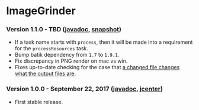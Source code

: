 # ImageGrinder

### Version 1.1.0 - TBD ([javadoc](http://diffplug.github.io/image-grinder/javadoc/snapshot/), [snapshot](https://oss.sonatype.org/content/repositories/snapshots/com/diffplug/gradle/image-grinder/))

- If a task name starts with `process`, then it will be made into a requirement for the `processResources` task.
- Bump batik dependency from `1.7` to `1.9.1`.
- Fix discrepancy in PNG render on mac vs win.
- Fixes up-to-date checking for the case that [a changed file changes what the output files are](https://github.com/diffplug/image-grinder/commit/eac358437f29e4270a308c6a45f283e89be10395).

### Version 1.0.0 - September 22, 2017 ([javadoc](http://diffplug.github.io/image-grinder/javadoc/1.0.0/), [jcenter](https://bintray.com/diffplug/opensource/image-grinder/1.0.0/view))

- First stable release.
